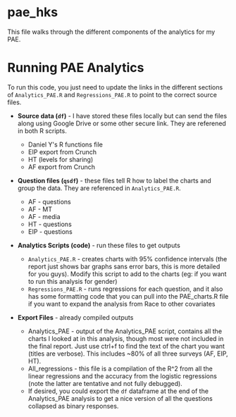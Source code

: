 # pae_hks

This file walks through the different components of the analytics for my PAE.

# Running PAE Analytics

To run this code, you just need to update the links in the different sections of `Analytics_PAE.R` and `Regressions_PAE.R` to point to the correct source files.

* **Source data (`df`)** - I have stored these files locally but can send the files along using Google Drive or some other secure link. They are referened in both R scripts.
  *  Daniel Y's R functions file
  *  EIP export from Crunch
  *  HT (levels for sharing)
  *  AF export from Crunch
	
* **Question files (`qsdf`)** - these files tell R how to label the charts and group the data. They are referenced in `Analytics_PAE.R`.
  *  AF - questions
  *  AF - MT
  *  AF - media
  *  HT - questions
  *  EIP - questions

* **Analytics Scripts (code)** - run these files to get outputs
  * `Analytics_PAE.R` - creates charts with 95% confidence intervals (the report just shows bar graphs sans error bars, this is more detailed for you guys). Modify this script to add to the charts (eg: if you want to run this analysis for gender)
  * `Regressions_PAE.R` - runs regressions for each question, and it also has some formatting code that you can pull into the PAE_charts.R file if you want to expand the analysis from Race to other covariates


* **Export Files** - already compiled outputs
  * Analytics_PAE - output of the Analytics_PAE script, contains all the charts I looked at in this analysis, though most were not included in the final report. Just use ctrl+f to find the text of the chart you want (titles are verbose). This includes ~80% of all three surveys (AF, EIP, HT).
  * All_regressions - this file is a compilation of the R^2 from all the linear regressions and the accuracy from the logistic regressions (note the latter are tentative and not fully debugged).
  * If desired, you could export the `df` dataframe at the end of the Analytics_PAE analysis to get a nice version of all the questions collapsed as binary responses.
